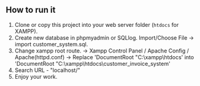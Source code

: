 ## How to run it
1. Clone or copy this project into your web server folder (`htdocs` for XAMPP).
2. Create new database in phpmyadmin or SQLlog. Import/Choose File -> import customer_system.sql.
3. Change xampp root route. -> Xampp Control Panel / Apache Config / Apache(httpd.conf)
    -> Replace 'DocumentRoot "C:\xampp\htdocs\' into 'DocumentRoot "C:\xampp\htdocs\customer_invoice_system'
4. Search URL - "localhost/"
5. Enjoy your work.